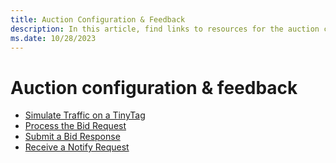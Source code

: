 ```yaml
---
title: Auction Configuration & Feedback
description: In this article, find links to resources for the auction configuration.
ms.date: 10/28/2023
---
```


# Auction configuration & feedback

- [Simulate Traffic on a TinyTag](simulate-traffic-on-a-tinytag.md)
- [Process the Bid Request](process-the-bid-request.md)
- [Submit a Bid Response](submit-a-bid-response.md)
- [Receive a Notify Request](receive-a-notify-request.md)

